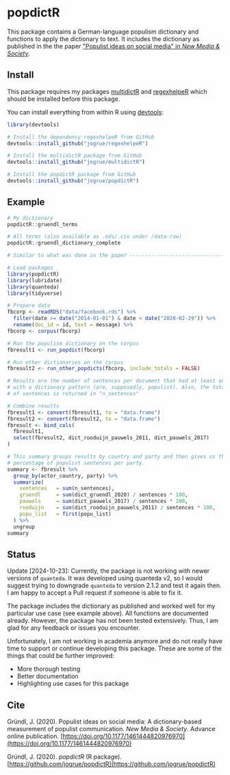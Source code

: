 # popdictR

This package contains a German-language populism dictionary and functions to 
apply the dictionary to text. It includes the dictionary as published in the the
paper ["Populist ideas on social media" in _New Media & Society_](https://doi.org/10.1177/1461444820976970).


## Install

This package requires my packages [multidictR](https://github.com/jogrue/multidictR) and
[regexhelpeR](https://github.com/jogrue/regexhelpeR) which should be installed 
before this package.

You can install everything from within R using 
[devtools](https://github.com/hadley/devtools):

```R
library(devtools)

# Install the dependency regexhelpeR from GitHub
devtools::install_github("jogrue/regexhelpeR")

# Install the multidictR package from GitHub
devtools::install_github("jogrue/multidictR")

# Install the popdictR package from GitHub
devtools::install_github("jogrue/popdictR")
```


## Example
 
```R
# My dictionary
popdictR::gruendl_terms

# All terms (also available as .ods/.csv under /data-raw)
popdictR::gruendl_dictionary_complete

# Similar to what was done in the paper ----------------------------------------

# Load packages
library(popdictR)
library(lubridate)
library(quanteda)
library(tidyverse)

# Prepare data
fbcorp <- readRDS("data/facebook.rds") %>%
  filter(date >= date("2014-01-01") & date < date("2020-02-29")) %>%
  rename(doc_id = id, text = message) %>%
fbcorp <- corpus(fbcorp)

# Run the populism dictionary on the corpus
fbresult1 <- run_popdict(fbcorp)

# Run other dictionaries on the corpus
fbresult2 <- run_other_popdicts(fbcorp, include_totals = FALSE)

# Results are the number of sentences per document that had at least one match
# with a dictionary pattern (are, supposedly, populist). Also, the total number 
# of sentences is returned in "n_sentences"

# Combine results
fbresult1 <- convert(fbresult1, to = "data.frame")
fbresult2 <- convert(fbresult2, to = "data.frame")
fbresult <- bind_cols(
  fbresult1,
  select(fbresult2, dict_rooduijn_pauwels_2011, dict_pauwels_2017)
)

# This summary groups results by country and party and then gives us the
# percentage of populist sentences per party.
summary <- fbresult %>%
  group_by(actor_country, party) %>%
  summarize(
    sentences   = sum(n_sentences),
    gruendl     = sum(dict_gruendl_2020) / sentences * 100,
    pauwels     = sum(dict_pauwels_2017) / sentences * 100,
    rooduijn    = sum(dict_rooduijn_pauwels_2011) / sentences * 100,
    popu_list   = first(popu_list)
  ) %>%
  ungroup
summary
```


## Status

Update [2024-10-23]: Currently, the package is not working with newer versions 
of `quanteda`. It was developed using quanteda v2, so I would suggest trying 
to downgrade `quanteda` to version 2.1.2 and test it again then. I am happy to 
accept a Pull request if someone is able to fix it.

The package includes the dictionary as published and worked well for my 
particular use case (see example above). All functions are documented already.
However, the package has not been tested extensively. Thus, I am glad for any 
feedback or issues you encounter.

Unfortunately, I am not working in academia anymore and do not really have
time to support or continue developing this package. These are some of the 
things that could be further improved:

* More thorough testing
* Better documentation
* Highlighting use cases for this package


## Cite

Gründl, J. (2020). Populist ideas on social media: A dictionary-based 
measurement of populist communication. _New Media & Society_. Advance online 
publication. 
[https://doi.org/10.1177/1461444820976970](https://doi.org/10.1177/1461444820976970)

Gründl, J. (2020). _popdictR_ (R package). 
[https://github.com/jogrue/popdictR](https://github.com/jogrue/popdictR)
